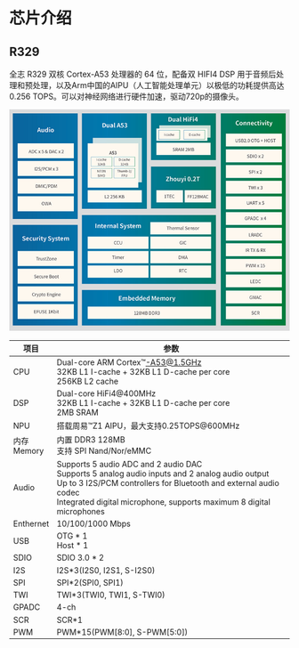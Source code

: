 # 芯片介绍

## R329
全志 R329 双核 Cortex-A53 处理器的 64 位，配备双 HIFI4 DSP 用于音频后处理和预处理，以及Arm中国的AIPU（人工智能处理单元）以极低的功耗提供高达0.256 TOPS。可以对神经网络进行硬件加速，驱动720p的摄像头。

![R329框架](./../img/R329_1.png)

| 项目 | 参数 |
| --- | --- |
| CPU | Dual-core ARM Cortex™-A53@1.5GHz<br>32KB L1 I-cache + 32KB L1 D-cache per core<br>256KB L2 cache |
| DSP | Dual-core HiFi4@400MHz<br> 32KB L1 I-cache + 32KB L1 D-cache per core<br> 2MB SRAM |
| NPU | 搭载周易™Z1 AIPU，最大支持0.25TOPS@600MHz |
| 内存<br>Memory |内置 DDR3 128MB<br> 支持 SPI Nand/Nor/eMMC |
| Audio | Supports 5 audio ADC and 2 audio DAC<br>Supports 5 analog audio inputs and 2 analog audio output<br>Up to 3 I2S/PCM controllers for Bluetooth and external audio codec<br>Integrated digital microphone, supports maximum 8 digital microphones |
| Enthernet | 10/100/1000 Mbps |
| USB | OTG \* 1<br>Host \* 1|
| SDIO | SDIO 3.0 * 2 |
| I2S | I2S*3(I2S0, I2S1, S-I2S0) |
| SPI | SPI*2(SPI0, SPI1) |
| TWI | TWI*3(TWI0, TWI1, S-TWI0) |
| GPADC | 4-ch |
| SCR | SCR*1 |
| PWM | PWM*15(PWM[8:0], S-PWM[5:0])


